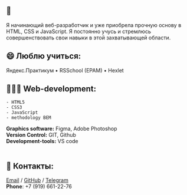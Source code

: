 ## 🌱 
Я начинающий веб-разработчик и уже приобрела прочную основу в HTML, CSS и JavaScript. Я постоянно учусь и стремлюсь совершенствовать свои навыки в этой захватывающей области. 
<br>
## 😄 Люблю учиться: 
Яндекс.Практикум • RSSchool (EPAM) • Hexlet
<br>
## 👩🏼‍💻 Web-development:
    - HTML5
    - CSS3
    - JavaScript
    - methodology BEM
**Graphics software:** Figma, Adobe Photoshop<br>
**Version Control:** GIT, Github<br>
**Development-tools:** VS code<br>
<br>
## 💬 Контакты:
[Email](mailto:babara@flylady.su) / [GitHub](https://github.com/Sattturday/) / [Telegram](https://t.me/Sattturday/)<br>
**Phone**: +7 (919) 661-22-76
<br>

<!--
**Sattturday/Sattturday** is a ✨ _special_ ✨ repository because its `README.md` (this file) appears on your GitHub profile.

Here are some ideas to get you started:

- 🔭 I’m currently working on ...
- 🌱 I’m currently learning ...
- 👯 I’m looking to collaborate on ...
- 🤔 I’m looking for help with ...
- 💬 Ask me about ...
- 📫 How to reach me: ...
- 😄 Pronouns: ...
- ⚡ Fun fact: ...
-->
